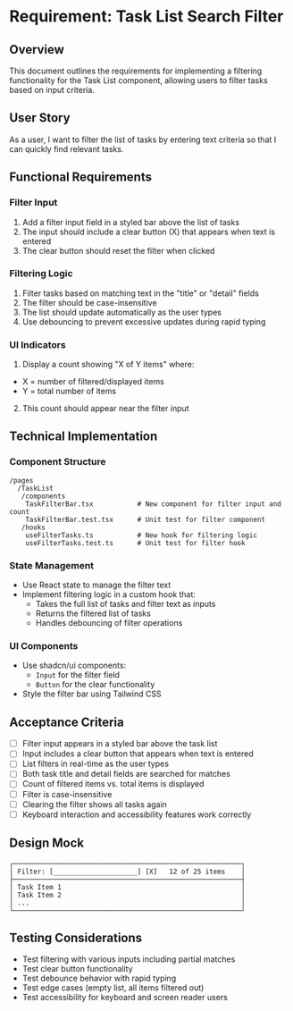 # Requirement: Task List Search Filter

## Overview

This document outlines the requirements for implementing a filtering functionality for the Task List component, allowing users to filter tasks based on input criteria.

## User Story

As a user, I want to filter the list of tasks by entering text criteria so that I can quickly find relevant tasks.

## Functional Requirements

### Filter Input

1. Add a filter input field in a styled bar above the list of tasks
2. The input should include a clear button (X) that appears when text is entered
3. The clear button should reset the filter when clicked

### Filtering Logic

1. Filter tasks based on matching text in the "title" or "detail" fields
2. The filter should be case-insensitive
3. The list should update automatically as the user types
4. Use debouncing to prevent excessive updates during rapid typing

### UI Indicators

1. Display a count showing "X of Y items" where:

- X = number of filtered/displayed items
- Y = total number of items

2. This count should appear near the filter input

## Technical Implementation

### Component Structure

```
/pages
  /TaskList
   /components
    TaskFilterBar.tsx           # New component for filter input and count
    TaskFilterBar.test.tsx      # Unit test for filter component
   /hooks
    useFilterTasks.ts           # New hook for filtering logic
    useFilterTasks.test.ts      # Unit test for filter hook
```

### State Management

- Use React state to manage the filter text
- Implement filtering logic in a custom hook that:
  - Takes the full list of tasks and filter text as inputs
  - Returns the filtered list of tasks
  - Handles debouncing of filter operations

### UI Components

- Use shadcn/ui components:
  - `Input` for the filter field
  - `Button` for the clear functionality
- Style the filter bar using Tailwind CSS

## Acceptance Criteria

- [ ] Filter input appears in a styled bar above the task list
- [ ] Input includes a clear button that appears when text is entered
- [ ] List filters in real-time as the user types
- [ ] Both task title and detail fields are searched for matches
- [ ] Count of filtered items vs. total items is displayed
- [ ] Filter is case-insensitive
- [ ] Clearing the filter shows all tasks again
- [ ] Keyboard interaction and accessibility features work correctly

## Design Mock

```
┌─────────────────────────────────────────────────────────┐
│ Filter: [_____________________] [X]   12 of 25 items    │
├─────────────────────────────────────────────────────────┤
│ Task Item 1                                             │
│ Task Item 2                                             │
│ ...                                                     │
└─────────────────────────────────────────────────────────┘
```

## Testing Considerations

- Test filtering with various inputs including partial matches
- Test clear button functionality
- Test debounce behavior with rapid typing
- Test edge cases (empty list, all items filtered out)
- Test accessibility for keyboard and screen reader users
